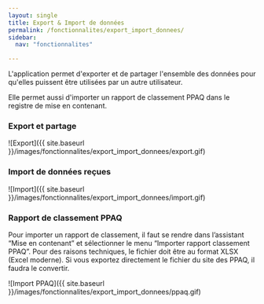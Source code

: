 ```yaml
---
layout: single
title: Export & Import de données
permalink: /fonctionnalites/export_import_donnees/
sidebar:
  nav: "fonctionnalites"

---
```

L'application permet d'exporter et de partager l'ensemble des données pour qu'elles puissent être utilisées par un autre utilisateur.

Elle permet aussi d'importer un rapport de classement PPAQ dans le registre de mise en contenant.

### Export et partage

![Export]({{ site.baseurl }}/images/fonctionnalites/export_import_donnees/export.gif)

### Import de données reçues

![Import]({{ site.baseurl }}/images/fonctionnalites/export_import_donnees/import.gif)

### Rapport de classement PPAQ

Pour importer un rapport de classement, il faut se rendre dans l’assistant “Mise en contenant” et sélectionner le menu “Importer rapport classement PPAQ”.
Pour des raisons techniques, le fichier doit être au format XLSX (Excel moderne). Si vous exportez directement le fichier du site des PPAQ, il faudra le convertir.

![Import PPAQ]({{ site.baseurl }}/images/fonctionnalites/export_import_donnees/ppaq.gif)
